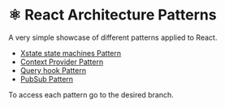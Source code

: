 # ⚛️ React Architecture Patterns

A very simple showcase of different patterns applied to React.

- [Xstate state machines Pattern](https://github.com/mikelpmc/react-architecture-patterns/tree/xstate)
- [Context Provider Pattern](https://github.com/mikelpmc/react-architecture-patterns/tree/context-provider)
- [Query hook Pattern](https://github.com/mikelpmc/react-architecture-patterns/tree/query-hook)
- [PubSub Pattern](https://github.com/mikelpmc/react-architecture-patterns/tree/pub-sub)

To access each pattern go to the desired branch.
